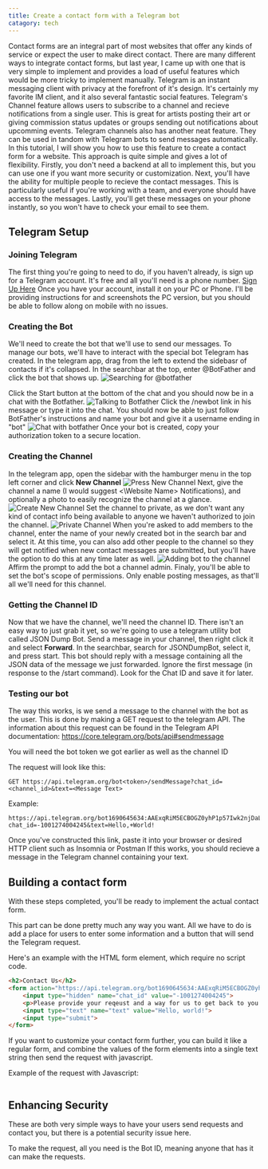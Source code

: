 ```yaml
---
title: Create a contact form with a Telegram bot
catagory: tech
---
```


Contact forms are an integral part of most websites that offer any kinds of service or expect the user to make direct contact. There are many different ways to integrate contact forms, but last year, I came up with one that is very simple to implement and provides a load of useful features which would be more tricky to implement manually.
Telegram is an instant messaging client with privacy at the forefront of it's design. It's certainly my favorite IM client, and it also several fantastic social features. Telegram's Channel feature allows users to subscribe to a channel and recieve notifications from a single user. This is great for artists posting their art or giving commission status updates or groups sending out notifications about upcomming events.
Telegram channels also has another neat feature. They can be used in tandom with Telegram bots to send messages automatically. In this tutorial, I will show you how to use this feature to create a contact form for a website.
This approach is quite simple and gives a lot of flexibility. Firstly, you don't need a backend at all to implement this, but you can use one if you want more security or customization. Next, you'll have the ability for multiple people to recieve the contact messages. This is particularly useful if you're working with a team, and everyone should have access to the messages. Lastly, you'll get these messages on your phone instantly, so you won't have to check your email to see them.

## Telegram Setup

### Joining Telegram
The first thing you're going to need to do, if you haven't already, is sign up for a Telegram account. It's free and all you'll need is a phone number.
[Sign Up Here](https://telegram.org)
Once you have your account, install it on your PC or Phone. I'll be providing instructions for and screenshots the PC version, but you should be able to follow along on mobile with no issues.

### Creating the Bot
We'll need to create the bot that we'll use to send our messages. To manage our bots, we'll have to interact with the special bot Telegram has created.
In the telegram app, drag from the left to extend the sidebasr of contacts if it's collapsed.
In the searchbar at the top, enter @BotFather and click the bot that shows up. 
![Searching for @botfather](botsearch.png)

Click the Start button at the bottom of the chat and you should now be in a chat with the Botfather.
![Talking to Botfather](botfather.png)
Click the /newbot link in his message or type it into the chat.
You should now be able to just follow BotFather's instructions and name your bot and give it a username ending in "bot"
![Chat with botfather](botfatherchat.png)
Once your bot is created, copy your authorization token to a secure location.

### Creating the Channel

In the telegram app, open the sidebar with the hamburger menu in the top left corner and click **New Channel**
![Press New Channel](newchannel.png)
Next, give the channel a name (I would suggest <\Website Name\> Notifications), and optionally a photo to easily recognize the channel at a glance.
![Create New Channel](createchannel.png)
Set the channel to private, as we don't want any kind of contact info being available to anyone we haven't authorized to join the channel.
![Private Channel](privatechannel.png)
When you're asked to add members to the channel, enter the name of your newly created bot in the search bar and select it.
At this time, you can also add other people to the channel so they will get notified when new contact messages are submitted, but you'll have the option to do this at any time later as well.
![Adding bot to the channel](addbot.png)
Affirm the prompt to add the bot a channel admin.
Finaly, you'll be able to set the bot's scope of permissions. Only enable posting messages, as that'll all we'll need for this channel.

### Getting the Channel ID
Now that we have the channel, we'll need the channel ID. There isn't an easy way to just grab it yet, so we're going to use a telegram utility bot called JSON Dump Bot.
Send a message in your channel, then right click it and select **Forward**.
In the searchbar, search for JSONDumpBot, select it, and press start. This bot should reply with a message containing all the JSON data of the message we just forwarded. Ignore the first message (in response to the /start command). Look for the Chat ID and save it for later.

### Testing our bot
The way this works, is we send a message to the channel with the bot as the user. This is done by making a GET request to the telegram API.
The information about this request can be found in the Telegram API documentation:
https://core.telegram.org/bots/api#sendmessage

You will need the bot token we got earlier as well as the channel ID

The request will look like this:

```
GET https://api.telegram.org/bot<token>/sendMessage?chat_id=<channel_id>&text=<Message Text>
```

Example:

```
https://api.telegram.org/bot1690645634:AAExqRiM5ECBOGZ0yhP1p57Iwk2njDaLIYs/sendMessage?chat_id=-1001274004245&text=Hello,+World!
```

Once you've constructed this link, paste it into your browser or desired HTTP client such as Insomnia or Postman
If this works, you should recieve a message in the Telegram channel containing your text.

## Building a contact form
With these steps completed, you'll be ready to implement the actual contact form.

This part can be done pretty much any way you want. All we have to do is add a place for users to enter some information and a button that will send the Telegram request.

Here's an example with the HTML form element, which require no script code.

```html
<h2>Contact Us</h2>
<form action="https://api.telegram.org/bot1690645634:AAExqRiM5ECBOGZ0yhP1p57Iwk2njDaLIYs/sendMessage">
	<input type="hidden" name="chat_id" value="-1001274004245">
	<p>Please provide your reqeust and a way for us to get back to you (email, phone number, Myspace ID, etc)
	<input type="text" name="text" value="Hello, world!">
	<input type="submit">
</form>
```

If you want to customize your contact form further, you can build it like a regular form, and combine the values of the form elements into a single text string then send the request with javascript.

Example of the request with Javascript:

```HTML
```

## Enhancing Security

These are both very simple ways to have your users send requests and contact you, but there is a potential security issue here. 

To make the request, all you need is the Bot ID, meaning anyone that has it can make the requests.
